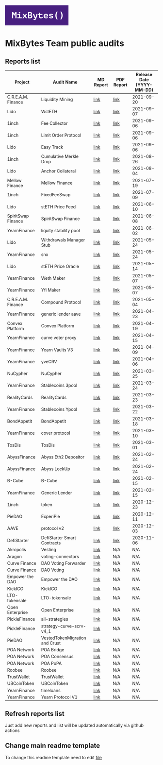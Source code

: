 ![](MixBytes.png)

# MixBytes Team public audits

## Reports list
| Project | Audit Name | MD Report | PDF Report | Release Date (YYYY-MM-DD) |
|---|---|---|---|---|
| C.R.E.A.M. Finance | Liquidity Mining | [link](https://github.com/mixbytes/audits_public/blob/master/C.R.E.A.M.%20Finance/Liquidity%20Mining/README.md) | [link](https://github.com/mixbytes/audits_public/blob/master/C.R.E.A.M.%20Finance/Liquidity%20Mining/C.R.E.A.M%20Finance%20Liquidity%20Mining%20Security%20Audit%20Report.pdf) | 2021-09-20 |
| Lido | WstETH | [link](https://github.com/mixbytes/audits_public/blob/master/Lido/WstETH/README.md) | [link](https://github.com/mixbytes/audits_public/blob/master/Lido/WstETH/Lido%20WstETH%20Security%20Audit%20Report.pdf) | 2021-09-07 |
| 1inch | Fee Collector | [link](https://github.com/mixbytes/audits_public/blob/master/1inch/Fee%20Collector/README.md) | [link](https://github.com/mixbytes/audits_public/blob/master/1inch/Fee%20Collector/1Inch%20Fee%20Collector%20Security%20Audit%20Report.pdf) | 2021-09-06 |
| 1inch | Limit Order Protocol | [link](https://github.com/mixbytes/audits_public/blob/master/1inch/Limit%20Order%20Protocol/README.md) | [link](https://github.com/mixbytes/audits_public/blob/master/1inch/Limit%20Order%20Protocol/1Inch%20Limit%20Order%20Protocol%20Security%20Audit%20Report.pdf) | 2021-09-06 |
| Lido | Easy Track | [link](https://github.com/mixbytes/audits_public/blob/master/Lido/Easy%20Track/README.md) | [link](https://github.com/mixbytes/audits_public/blob/master/Lido/Easy%20Track/Lido%20Easy%20Track%20Security%20Audit%20Report.pdf) | 2021-09-06 |
| 1inch | Cumulative Merkle Drop | [link](https://github.com/mixbytes/audits_public/blob/master/1inch/Cumulative%20Merkle%20Drop/README.md) | [link](https://github.com/mixbytes/audits_public/blob/master/1inch/Cumulative%20Merkle%20Drop/1Inch%20Cumulative%20Merkle%20Drop%20Security%20Audit%20Report.pdf) | 2021-08-26 |
| Lido | Anchor Collateral | [link](https://github.com/mixbytes/audits_public/blob/master/Lido/Anchor%20Collateral/README.md) | [link](https://github.com/mixbytes/audits_public/blob/master/Lido/Anchor%20Collateral/Lido%20Anchor%20Collateral%20Security%20Audit%20Report.pdf) | 2021-08-04 |
| Mellow Finance | Mellow Finance | [link](https://github.com/mixbytes/audits_public/blob/master/Mellow%20Finance/README.md) | [link](https://github.com/mixbytes/audits_public/blob/master/Mellow%20Finance/Mellow%20Finance%20SCA.pdf) | 2021-07-19 |
| 1inch | FixedFeeSwap | [link](https://github.com/mixbytes/audits_public/blob/master/1inch/FixedFeeSwap/README.md) | [link](https://github.com/mixbytes/audits_public/blob/master/1inch/FixedFeeSwap/1Inch%20FixedFeeSwap%20Security%20Audit%20Report.pdf) | 2021-07-09 |
| Lido | stETH Price Feed | [link](https://github.com/mixbytes/audits_public/blob/master/Lido/stETH%20Price%20Feed/README.md) | [link](https://github.com/mixbytes/audits_public/blob/master/Lido/stETH%20Price%20Feed/Lido%20stETH%20Price%20Feed%20Security%20Audit%20Report.pdf) | 2021-06-10 |
| SpiritSwap Finance | SpiritSwap Finance | [link](https://github.com/mixbytes/audits_public/blob/master/SpiritSwap%20Finance/README.md) | [link](https://github.com/mixbytes/audits_public/blob/master/SpiritSwap%20Finance/SpiritSwap-Core%20Security%20Audit%20Report.pdf) | 2021-06-08 |
| YearnFinance | liquity stability pool | [link](https://github.com/mixbytes/audits_public/blob/master/YearnFinance/liquity%20stability%20pool/README.md) | [link](https://github.com/mixbytes/audits_public/blob/master/YearnFinance/liquity%20stability%20pool/Liquity%20stability%20pool%20Security%20Audit%20Report.pdf) | 2021-06-02 |
| Lido | Withdrawals Manager Stub | [link](https://github.com/mixbytes/audits_public/blob/master/Lido/Withdrawals%20Manager%20Stub/README.md) | [link](https://github.com/mixbytes/audits_public/blob/master/Lido/Withdrawals%20Manager%20Stub/Lido%20Withdrawals%20Manager%20Stub%20Security%20Audit%20Report.pdf) | 2021-05-24 |
| YearnFinance | snx | [link](https://github.com/mixbytes/audits_public/blob/master/YearnFinance/snx/README.md) | [link](https://github.com/mixbytes/audits_public/blob/master/YearnFinance/snx/SNX%20Security%20Audit%20Report.pdf) | 2021-05-24 |
| Lido | stETH Price Oracle | [link](https://github.com/mixbytes/audits_public/blob/master/Lido/stETH%20Price%20Oracle/README.md) | [link](https://github.com/mixbytes/audits_public/blob/master/Lido/stETH%20Price%20Oracle/Lido%20stETH%20price%20oracle%20Security%20Audit%20Report%20(merged).pdf) | 2021-05-14 |
| YearnFinance | Weth Maker | [link](https://github.com/mixbytes/audits_public/blob/master/YearnFinance/Weth%20Maker/README.md) | [link](https://github.com/mixbytes/audits_public/blob/master/YearnFinance/Weth%20Maker/Weth%20Maker%20SCA.pdf) | 2021-05-07 |
| YearnFinance | Yfi Maker | [link](https://github.com/mixbytes/audits_public/blob/master/YearnFinance/Yfi%20Maker/README.md) | [link](https://github.com/mixbytes/audits_public/blob/master/YearnFinance/Yfi%20Maker/Yfi%20Maker%20SCA.pdf) | 2021-05-07 |
| C.R.E.A.M. Finance | Compound Protocol | [link](https://github.com/mixbytes/audits_public/blob/master/C.R.E.A.M.%20Finance/Compound%20Protocol/README.md) | [link](https://github.com/mixbytes/audits_public/blob/master/C.R.E.A.M.%20Finance/Compound%20Protocol/Compound%20Protocol%20SCA.pdf) | 2021-05-04 |
| YearnFinance | generic lender aave | [link](https://github.com/mixbytes/audits_public/blob/master/YearnFinance/generic%20lender%20aave/README.md) | [link](https://github.com/mixbytes/audits_public/blob/master/YearnFinance/generic%20lender%20aave/GenericAave%20SCA.pdf) | 2021-04-23 |
| Convex Platform | Convex Platform | [link](https://github.com/mixbytes/audits_public/blob/master/Convex%20Platform/README.md) | [link](https://github.com/mixbytes/audits_public/blob/master/Convex%20Platform/Convex%20Platform%20Security%20Audit%20Report.pdf) | 2021-04-19 |
| YearnFinance | curve voter proxy | [link](https://github.com/mixbytes/audits_public/blob/master/YearnFinance/curve%20voter%20proxy/README.md) | [link](https://github.com/mixbytes/audits_public/blob/master/YearnFinance/curve%20voter%20proxy/Curve-voter-proxy%20Security%20Audit%20Report.pdf) | 2021-04-15 |
| YearnFinance | Yearn Vaults V3 | [link](https://github.com/mixbytes/audits_public/blob/master/YearnFinance/Yearn%20Vaults%20V3/README.md) | [link](https://github.com/mixbytes/audits_public/blob/master/YearnFinance/Yearn%20Vaults%20V3/Yearn%20Vaults%20v.3%20Security%20Audit%20Report.pdf) | 2021-04-09 |
| YearnFinance | yveCRV | [link](https://github.com/mixbytes/audits_public/blob/master/YearnFinance/yveCRV/README.md) | [link](https://github.com/mixbytes/audits_public/blob/master/YearnFinance/yveCRV/yveCRV-vault%20Security%20Audit%20Report%20(merged).pdf) | 2021-04-06 |
| NuCypher | NuCypher | [link](https://github.com/mixbytes/audits_public/blob/master/NuCypher/README.md) | [link](https://github.com/mixbytes/audits_public/blob/master/NuCypher/NuCypher%20PoolingStakingContractV2%20Security%20Audit%20Report.pdf) | 2021-03-25 |
| YearnFinance | Stablecoins 3pool | [link](https://github.com/mixbytes/audits_public/blob/master/YearnFinance/Stablecoins%203pool/README.md) | [link](https://github.com/mixbytes/audits_public/blob/master/YearnFinance/Stablecoins%203pool/Yearn-stablecoins-3pool%20Security%20Audit%20Report%20(merged).pdf) | 2021-03-24 |
| RealityCards | RealityCards | [link](https://github.com/mixbytes/audits_public/blob/master/RealityCards/README.md) | [link](https://github.com/mixbytes/audits_public/blob/master/RealityCards/RealityCards%20Security%20Audit%20Report.pdf) | 2021-03-23 |
| YearnFinance | Stablecoins Ypool | [link](https://github.com/mixbytes/audits_public/blob/master/YearnFinance/Stablecoins%20Ypool/README.md) | [link](https://github.com/mixbytes/audits_public/blob/master/YearnFinance/Stablecoins%20Ypool/Yearn-stablecoins-ypool%20Security%20Audit%20Report.pdf) | 2021-03-22 |
| BondAppetit | BondAppetit | [link](https://github.com/mixbytes/audits_public/blob/master/BondAppetit/README.md) | [link](https://github.com/mixbytes/audits_public/blob/master/BondAppetit/BondAppetit%20Security%20Audit%20Report.pdf) | 2021-03-18 |
| YearnFinance | cover protocol | [link](https://github.com/mixbytes/audits_public/blob/master/YearnFinance/cover%20protocol/README.md) | [link](https://github.com/mixbytes/audits_public/blob/master/YearnFinance/cover%20protocol/CoverProtocol_cover-flashloan%20Security%20Audit%20Report%20(merged).pdf) | 2021-03-10 |
| TosDis | TosDis | [link](https://github.com/mixbytes/audits_public/blob/master/TosDis/README.md) | [link](https://github.com/mixbytes/audits_public/blob/master/TosDis/TosDis%20Smart%20Contract%20Audit.pdf) | 2021-03-01 |
| AbyssFinance | Abyss Eth2 Depositor | [link](https://github.com/mixbytes/audits_public/blob/master/AbyssFinance/Abyss%20Eth2%20Depositor/README.md) | [link](https://github.com/mixbytes/audits_public/blob/master/AbyssFinance/Abyss%20Eth2%20Depositor/AbyssEth2Depositor%20Security%20Audit%20Report.pdf) | 2021-02-24 |
| AbyssFinance | Abyss LockUp | [link](https://github.com/mixbytes/audits_public/blob/master/AbyssFinance/Abyss%20LockUp/README.md) | [link](https://github.com/mixbytes/audits_public/blob/master/AbyssFinance/Abyss%20LockUp/AbyssLockup%20Security%20Audit%20Report.pdf) | 2021-02-24 |
| B-Cube | B-Cube | [link](https://github.com/mixbytes/audits_public/blob/master/B-Cube/README.md) | [link](https://github.com/mixbytes/audits_public/blob/master/B-Cube/B-Cube%20ICO%20Security%20Audit%20Report.pdf) | 2021-02-15 |
| YearnFinance | Generic Lender | [link](https://github.com/mixbytes/audits_public/blob/master/YearnFinance/Generic%20Lender/README.md) | [link](https://github.com/mixbytes/audits_public/blob/master/YearnFinance/Generic%20Lender/Yearn%20Generic%20Lender%20SCA.pdf) | 2021-02-15 |
| 1inch | token | [link](https://github.com/mixbytes/audits_public/blob/master/1inch/token/README.md) | [link](https://github.com/mixbytes/audits_public/blob/master/1inch/token/report.pdf) | 2020-12-23 |
| PieDAO | ExperiPie | [link](https://github.com/mixbytes/audits_public/blob/master/PieDAO/ExperiPie/README.md) | [link](https://github.com/mixbytes/audits_public/blob/master/PieDAO/ExperiPie/report.pdf) | 2020-12-11 |
| AAVE | protocol v2 | [link](https://github.com/mixbytes/audits_public/blob/master/AAVE/protocol%20v2/README.md) | [link](https://github.com/mixbytes/audits_public/blob/master/AAVE/protocol%20v2/report.pdf) | 2020-12-03 |
| DefiStarter | DefiStarter Smart Contracts | [link](https://github.com/mixbytes/audits_public/blob/master/DefiStarter/DefiStarter%20Smart%20Contracts/README.md) | [link](https://github.com/mixbytes/audits_public/blob/master/DefiStarter/DefiStarter%20Smart%20Contracts/report.pdf) | 2020-11-06 |
| Akropolis | Vesting | [link](https://github.com/mixbytes/audits_public/blob/master/Akropolis/Vesting/README.md) | N/A | N/A |
| Aragon | voting-connectors | [link](https://github.com/mixbytes/audits_public/blob/master/Aragon/voting-connectors/README.md) | N/A | N/A |
| Curve Finance | DAO Voting Forwarder | [link](https://github.com/mixbytes/audits_public/blob/master/Curve%20Finance/DAO%20Voting%20Forwarder/README.md) | N/A | N/A |
| Curve Finance | DAO Voting | [link](https://github.com/mixbytes/audits_public/blob/master/Curve%20Finance/DAO%20Voting/README.md) | N/A | N/A |
| Empower the DAO | Empower the DAO | [link](https://github.com/mixbytes/audits_public/blob/master/Empower%20the%20DAO/README.md) | N/A | N/A |
| KickICO | KickICO | [link](https://github.com/mixbytes/audits_public/blob/master/KickICO/README.md) | N/A | N/A |
| LTO-tokensale | LTO-tokensale | [link](https://github.com/mixbytes/audits_public/blob/master/LTO-tokensale/README.md) | N/A | N/A |
| Open Enterprise | Open Enterprise | [link](https://github.com/mixbytes/audits_public/blob/master/Open%20Enterprise/README.md) | N/A | N/A |
| PickleFinance | all-strategies | [link](https://github.com/mixbytes/audits_public/blob/master/PickleFinance/all-strategies/README.md) | N/A | N/A |
| PickleFinance | strategy-curve-scrv-v4_1 | [link](https://github.com/mixbytes/audits_public/blob/master/PickleFinance/strategy-curve-scrv-v4_1/README.md) | N/A | N/A |
| PieDAO | VestedTokenMigration and Crust | [link](https://github.com/mixbytes/audits_public/blob/master/PieDAO/VestedTokenMigration%20and%20Crust/README.md) | N/A | N/A |
| POA Network | POA Bridge | [link](https://github.com/mixbytes/audits_public/blob/master/POA%20Network/POA%20Bridge/README.md) | N/A | N/A |
| POA Network | POA Consensus | [link](https://github.com/mixbytes/audits_public/blob/master/POA%20Network/POA%20Consensus/README.md) | N/A | N/A |
| POA Network | POA PoPA | [link](https://github.com/mixbytes/audits_public/blob/master/POA%20Network/POA%20PoPA/README.md) | N/A | N/A |
| Roobee | Roobee | [link](https://github.com/mixbytes/audits_public/blob/master/Roobee/README.md) | N/A | N/A |
| TrustWallet | TrustWallet | [link](https://github.com/mixbytes/audits_public/blob/master/TrustWallet/README.md) | N/A | N/A |
| UBCoinToken | UBCoinToken | [link](https://github.com/mixbytes/audits_public/blob/master/UBCoinToken/README.md) | N/A | N/A |
| YearnFinance | timeloans | [link](https://github.com/mixbytes/audits_public/blob/master/YearnFinance/timeloans/README.md) | N/A | N/A |
| YearnFinance | Yearn Protocol V1 | [link](https://github.com/mixbytes/audits_public/blob/master/YearnFinance/Yearn%20Protocol%20V1/README.md) | N/A | N/A |


## Refresh reports list
Just add new reports and list will be updated automatically via github actions

## Change main readme template
To change this readme template need to edit [file](.scripts/main_readme_template.md)
